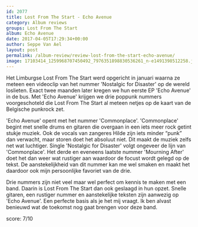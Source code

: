 ```yaml
---
id: 2077
title: Lost From The Start - Echo Avenue
category: Album reviews
groups: Lost From The Start
album: Echo Avenue
date: 2017-04-05T17:29:34+00:00
author: Seppe Van Ael
layout: post
permalink: /album-review/review-lost-from-the-start-echo-avenue/
image: 17103414_1259968707450492_7976351898830536261_n-e1491398512258.jpg
---
```

Het Limburgse Lost From The Start werd opgericht in januari waarna ze meteen een videoclip van het nummer 'Nostalgic for Disaster' op de wereld loslieten. Exact twee maanden later kregen we hun eerste EP 'Echo Avenue' in de bus. Met 'Echo Avenue' krijgen we drie poppunk nummers voorgeschoteld die Lost From The Start al meteen netjes op de kaart van de Belgische punkrock zet.

'Echo Avenue' opent met het nummer 'Commonplace'. 'Commonplace' begint met snelle drums en gitaren die overgaan in een iets meer rock getint stukje muziek. Ook de vocals van zangeres Hilde zijn iets minder &#8220;punk&#8221; dan verwacht, maar storen doet het absoluut niet. Dit maakt de muziek zelfs net wat luchtiger. Single 'Nostalgic for Disaster' volgt ongeveer de lijn van 'Commonplace'. Het derde en eveneens laatste nummer 'Mourning After' doet het dan weer wat rustiger aan waardoor de focust wordt gelegd op de tekst. De aanstekelijkheid van dit nummer kan me wel smaken en maakt het daardoor ook mijn persoonlijke favoriet van de drie.

Drie nummers zijn niet veel maar wel perfect om kennis te maken met een band. Daarin is Lost From The Start dan ook geslaagd in hun opzet. Snelle gitaren, een rustiger nummer en aanstekelijke teksten zijn aanwezig op 'Echo Avenue'. Een perfecte basis als je het mij vraagt. Ik ben alvast benieuwd wat de toekomst nog gaat brengen voor deze band.

score: 7/10
